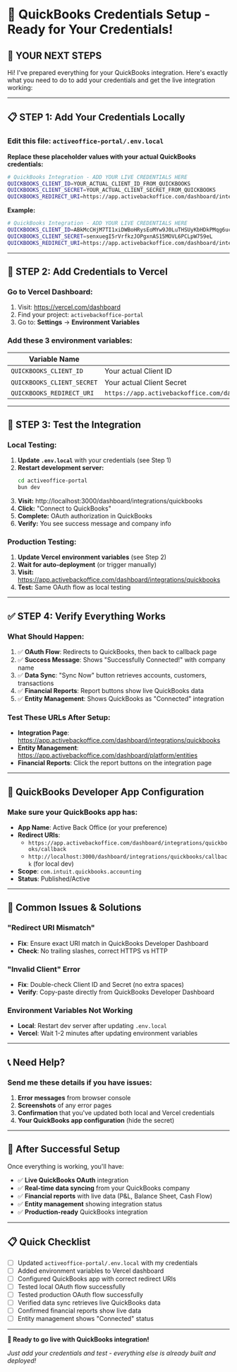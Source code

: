 # 🔐 QuickBooks Credentials Setup - Ready for Your Credentials!

## 🎯 **YOUR NEXT STEPS**

Hi! I've prepared everything for your QuickBooks integration. Here's exactly what you need to do to add your credentials and get the live integration working:

---

## 📋 **STEP 1: Add Your Credentials Locally**

### **Edit this file:** `activeoffice-portal/.env.local`

**Replace these placeholder values with your actual QuickBooks credentials:**

```bash
# QuickBooks Integration - ADD YOUR LIVE CREDENTIALS HERE
QUICKBOOKS_CLIENT_ID=YOUR_ACTUAL_CLIENT_ID_FROM_QUICKBOOKS
QUICKBOOKS_CLIENT_SECRET=YOUR_ACTUAL_CLIENT_SECRET_FROM_QUICKBOOKS
QUICKBOOKS_REDIRECT_URI=https://app.activebackoffice.com/dashboard/integrations/quickbooks/callback
```

**Example:**
```bash
# QuickBooks Integration - ADD YOUR LIVE CREDENTIALS HERE
QUICKBOOKS_CLIENT_ID=ABkMcCHjM7TI1xiDWBoHRysEoMYw9J0LuTHSUyKbHDkPMqg6uc
QUICKBOOKS_CLIENT_SECRET=senxuegI5rVrfkzJOPgxnAS15MOVL6PCLpW759eL
QUICKBOOKS_REDIRECT_URI=https://app.activebackoffice.com/dashboard/integrations/quickbooks/callback
```

---

## 🚀 **STEP 2: Add Credentials to Vercel**

### **Go to Vercel Dashboard:**
1. Visit: https://vercel.com/dashboard
2. Find your project: `activebackoffice-portal`
3. Go to: **Settings** → **Environment Variables**

### **Add these 3 environment variables:**

| Variable Name | Value |
|---------------|-------|
| `QUICKBOOKS_CLIENT_ID` | Your actual Client ID |
| `QUICKBOOKS_CLIENT_SECRET` | Your actual Client Secret |
| `QUICKBOOKS_REDIRECT_URI` | `https://app.activebackoffice.com/dashboard/integrations/quickbooks/callback` |

---

## 🧪 **STEP 3: Test the Integration**

### **Local Testing:**
1. **Update `.env.local`** with your credentials (see Step 1)
2. **Restart development server:**
   ```bash
   cd activeoffice-portal
   bun dev
   ```
3. **Visit:** http://localhost:3000/dashboard/integrations/quickbooks
4. **Click:** "Connect to QuickBooks"
5. **Complete:** OAuth authorization in QuickBooks
6. **Verify:** You see success message and company info

### **Production Testing:**
1. **Update Vercel environment variables** (see Step 2)
2. **Wait for auto-deployment** (or trigger manually)
3. **Visit:** https://app.activebackoffice.com/dashboard/integrations/quickbooks
4. **Test:** Same OAuth flow as local testing

---

## ✅ **STEP 4: Verify Everything Works**

### **What Should Happen:**
1. ✅ **OAuth Flow**: Redirects to QuickBooks, then back to callback page
2. ✅ **Success Message**: Shows "Successfully Connected!" with company name
3. ✅ **Data Sync**: "Sync Now" button retrieves accounts, customers, transactions
4. ✅ **Financial Reports**: Report buttons show live QuickBooks data
5. ✅ **Entity Management**: Shows QuickBooks as "Connected" integration

### **Test These URLs After Setup:**
- **Integration Page**: https://app.activebackoffice.com/dashboard/integrations/quickbooks
- **Entity Management**: https://app.activebackoffice.com/dashboard/platform/entities
- **Financial Reports**: Click the report buttons on the integration page

---

## 🔧 **QuickBooks Developer App Configuration**

### **Make sure your QuickBooks app has:**
- **App Name**: Active Back Office (or your preference)
- **Redirect URIs**:
  - `https://app.activebackoffice.com/dashboard/integrations/quickbooks/callback`
  - `http://localhost:3000/dashboard/integrations/quickbooks/callback` (for local dev)
- **Scope**: `com.intuit.quickbooks.accounting`
- **Status**: Published/Active

---

## 🐛 **Common Issues & Solutions**

### **"Redirect URI Mismatch"**
- **Fix**: Ensure exact URI match in QuickBooks Developer Dashboard
- **Check**: No trailing slashes, correct HTTPS vs HTTP

### **"Invalid Client" Error**
- **Fix**: Double-check Client ID and Secret (no extra spaces)
- **Verify**: Copy-paste directly from QuickBooks Developer Dashboard

### **Environment Variables Not Working**
- **Local**: Restart dev server after updating `.env.local`
- **Vercel**: Wait 1-2 minutes after updating environment variables

---

## 📞 **Need Help?**

### **Send me these details if you have issues:**
1. **Error messages** from browser console
2. **Screenshots** of any error pages
3. **Confirmation** that you've updated both local and Vercel credentials
4. **Your QuickBooks app configuration** (hide the secret)

---

## 🎉 **After Successful Setup**

Once everything is working, you'll have:
- ✅ **Live QuickBooks OAuth** integration
- ✅ **Real-time data syncing** from your QuickBooks company
- ✅ **Financial reports** with live data (P&L, Balance Sheet, Cash Flow)
- ✅ **Entity management** showing integration status
- ✅ **Production-ready** QuickBooks integration

---

## 📋 **Quick Checklist**

- [ ] Updated `activeoffice-portal/.env.local` with my credentials
- [ ] Added environment variables to Vercel dashboard
- [ ] Configured QuickBooks app with correct redirect URIs
- [ ] Tested local OAuth flow successfully
- [ ] Tested production OAuth flow successfully
- [ ] Verified data sync retrieves live QuickBooks data
- [ ] Confirmed financial reports show live data
- [ ] Entity management shows "Connected" status

---

**🚀 Ready to go live with QuickBooks integration!**

*Just add your credentials and test - everything else is already built and deployed!*
